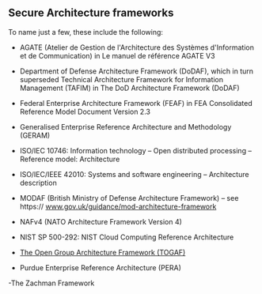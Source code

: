 ## Secure Architecture frameworks

To name just a few, these include the following:

- AGATE (Atelier de Gestion de l'Architecture des Systèmes d'Information et de
Communication) in Le manuel de référence AGATE V3

- Department of Defense Architecture Framework (DoDAF), which in turn
superseded Technical Architecture Framework for Information Management
(TAFIM) in The DoD Architecture Framework (DoDAF)

- Federal Enterprise Architecture Framework (FEAF) in FEA Consolidated
Reference Model Document Version 2.3

- Generalised Enterprise Reference Architecture and Methodology (GERAM)

- ISO/IEC 10746: Information technology – Open distributed processing – Reference
model: Architecture

- ISO/IEC/IEEE 42010: Systems and software engineering – Architecture description

- MODAF (British Ministry of Defense Architecture Framework) – see https://
www.gov.uk/guidance/mod-architecture-framework

- NAFv4 (NATO Architecture Framework Version 4)

- NIST SP 500-292: NIST Cloud Computing Reference Architecture


- [The Open Group Architecture Framework (TOGAF)](https://github.com/paulveillard/cybersecurity-TOGAF)


- Purdue Enterprise Reference Architecture (PERA)


-The Zachman Framework
